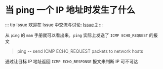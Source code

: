 # 当 ping 一个 IP 地址时发生了什么



::: tip Issue 
 欢迎在 Issue 中交流与讨论: [Issue 2](https://github.com/shfshanyue/Daily-Question/issues/2) 
:::

从 `ping` 的 `man` 手册就可以看出来，`ping` 实际上发送了 `ICMP ECHO_REQUEST` 的报文

> ping -- send ICMP ECHO_REQUEST packets to network hosts

通过让目标 IP 地址返回 `ICMP ECHO_RESPONSE` 报文来判断 IP 可不可达